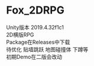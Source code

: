# Fox_2DRPG
Unity版本 2019.4.32f1c1  
2D横版RPG  
Package在Releases中下载  
待优化 贴墙跳跃 地图碰撞体 下蹲等  
初期Demo在二版会改动  
